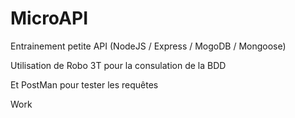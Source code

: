 # MicroAPI
Entrainement petite API (NodeJS / Express / MogoDB / Mongoose)

Utilisation de Robo 3T pour la consulation de la BDD

Et PostMan pour tester les requêtes

Work
